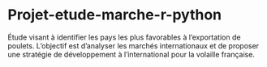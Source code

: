 # Projet-etude-marche-r-python
Étude visant à identifier les pays les plus favorables à l’exportation de poulets. L’objectif est d’analyser les marchés internationaux et de proposer une stratégie de développement à l’international pour la volaille française.
